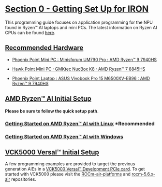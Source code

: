 <!---//===- README.md --------------------------*- Markdown -*-===//
//
// This file is licensed under the Apache License v2.0 with LLVM Exceptions.
// See https://llvm.org/LICENSE.txt for license information.
// SPDX-License-Identifier: Apache-2.0 WITH LLVM-exception
//
// Copyright (C) 2024, Advanced Micro Devices, Inc.
// 
//===----------------------------------------------------------------------===//-->

# <ins>Section 0 - Getting Set Up for IRON</ins>

This programming guide focuses on application programming for the NPU found in Ryzen™ AI laptops and mini PCs. The latest information on Ryzen AI CPUs can be found [here](https://www.amd.com/en/products/processors/consumer/ryzen-ai.html).

## <ins>Recommended Hardware</ins>

* [Phoenix Point Mini PC : Minisforum UM790 Pro : AMD Ryzen™ 9 7940HS](https://store.minisforum.com/products/minisforum-um790-pro?variant=43865372786933)

* [Hawk Point Mini PC : GMKtec NucBox K8 : AMD Ryzen™ 7 8845HS](https://www.gmktec.com/products/amd-ryzen-7-8845hs-mini-pc-nucbox-k8?spm=..product_fe40bedf-d378-40fc-a60a-54d18f1dbc53.header_1.1&variant=71118fa4-6acb-4d6e-abcb-1d3cf00e6438)

* [Phoenix Point Laptop : ASUS Vivobook Pro 15 M6500XV-EB96 : AMD Ryzen™ 9 7940HS](https://www.asus.com/us/laptops/for-creators/vivobook/asus-vivobook-pro-15-oled-m6500/)

## <ins>AMD Ryzen™ AI Initial Setup</ins>

#### **Please be sure to follow the quick setup path.**

### [Getting Started on AMD Ryzen™ AI with Linux](../../docs/buildHostLin.md) **\*Recommended**

### [Getting Started on AMD Ryzen™ AI with Windows](../../docs/buildHostWin.md)

## <ins>VCK5000 Versal™ Initial Setup</ins>

A few programming examples are provided to target the previous generation AIEs in a [VCK5000 Versal™ Development PCIe card](https://www.xilinx.com/products/boards-and-kits/vck5000.html). To get started with VCK5000 please visit the [ROCm-air-platforms](https://github.com/Xilinx/ROCm-air-platforms/tree/main) and [rocm-5.6.x-air](https://github.com/ROCm/ROCR-Runtime/tree/experimental/rocm-5.6.x-air) repositories. 